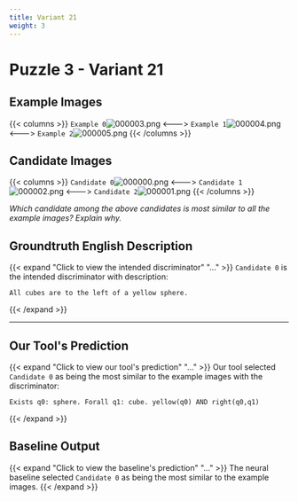 ```yaml
---
title: Variant 21
weight: 3
---
```


# Puzzle 3 - Variant 21

## Example Images
{{< columns >}}
`Example 0`![000003.png](/clevr-variants/meeussen/fovariant-21/render/images/CLEVR_val_000003.png)
<--->
`Example 1`![000004.png](/clevr-variants/meeussen/fovariant-21/render/images/CLEVR_val_000004.png)
<--->
`Example 2`![000005.png](/clevr-variants/meeussen/fovariant-21/render/images/CLEVR_val_000005.png)
{{< /columns >}}

## Candidate Images
{{< columns >}}
`Candidate 0`![000000.png](/clevr-variants/meeussen/fovariant-21/render/images/CLEVR_val_000000.png)
<--->
`Candidate 1`![000002.png](/clevr-variants/meeussen/fovariant-21/render/images/CLEVR_val_000002.png)
<--->
`Candidate 2`![000001.png](/clevr-variants/meeussen/fovariant-21/render/images/CLEVR_val_000001.png)
{{< /columns >}}

*Which candidate among the above candidates is most similar to all the example images? Explain why.*

## Groundtruth English Description

{{< expand "Click to view the intended discriminator" "..." >}}
`Candidate 0` is the intended discriminator with description:
```plaintext 
All cubes are to the left of a yellow sphere.
```
{{< /expand >}}

---



## Our Tool's Prediction

{{< expand "Click to view our tool's prediction" "..." >}}
Our tool selected `Candidate 0` as being the most similar to the example images with the discriminator:
```plaintext
Exists q0: sphere. Forall q1: cube. yellow(q0) AND right(q0,q1)
```
{{< /expand >}}



## Baseline Output

{{< expand "Click to view the baseline's prediction" "..." >}}
The neural baseline selected `Candidate 0` as being the most similar to the example images.
{{< /expand >}}

